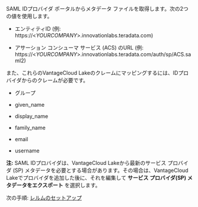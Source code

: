 SAML IDプロバイダ ポータルからメタデータ ファイルを取得します。次の2つの値を使用します。

-   エンティティID (例: https://\<*YOURCOMPANY*\>.innovationlabs.teradata.com)

-   アサーション コンシューマ サービス (ACS) のURL (例: https://\<*YOURCOMPANY*\>.innovationlabs.teradata.com/auth/sp/ACS.saml2)

また、これらのVantageCloud Lakeのクレームにマッピングするには、IDプロバイダからのクレームが必要です。

-   グループ

-   given\_name

-   display\_name

-   family\_name

-   email

-   username

**注:** SAML IDプロバイダは、VantageCloud Lakeから最新のサービス プロバイダ (SP) メタデータを必要とする場合があります。その場合は、VantageCloud Lakeでプロバイダを追加した後に、それを編集して **サービス プロバイダ(SP) メタデータをエクスポート** を選択します。

次の手順: [レルムのセットアップ](ruf1680184116601.md)
